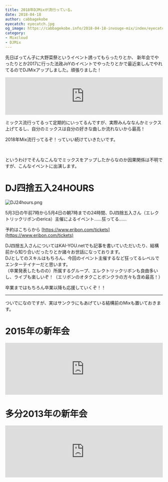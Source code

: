 ```yaml
---
title: 2018年DJMixが流行っている。
date: 2018-04-18
author: cabbagekobe
eyecatch: eyecatch.jpg
og_image: https://cabbagekobe.info/2018-04-18-invouge-mix/index/eyecatch.jpg
category:
- Mixcloud
- DJMix
---
```


先日ばってん子に大野菜祭というイベント誘ってもらったりとか、
新年会でやったりとか2017に行った法政JoYのイベントでやったりとかで最近楽しんでやれてるのでDJMixアップしました。頑張りました！

<p><iframe width="100%" height="120" src="https://www.mixcloud.com/widget/iframe/?hide_cover=1&feed=%2Fcabbegekobe%2Fin-vogue-mix%2F" frameborder="0" ></iframe></p>

ミックス流行ってるって定期的にいってるんですが、実際みんななんかミックス上げてるし、自分のミックスは自分の好きな曲しか流れないから最高！

2018年Mix流行ってるぞ！っていい続けていきたいです。

<br>

というわけでそんなこんなでミックスをアップしたからなのか因果関係は不明ですが、こんなイベントに出演します。

DJ四捨五入24HOURS
=======================================================

![DJ24hours.png](/2018-04-18-invouge-mix/index/24hours.jpg)


5月3日の午前7時から5月4日の朝7時までの24時間、DJ四捨五入さん（エレクトリックリボンのerica）主催によるイベント……狂ってる……

予約はこちらから [https://www.eribon.com/tickets](https://www.eribon.com/tickets)

DJ四捨五入さんについてはKAI-YOU.netでも記事を書いていただいたり、結構前から知り合いだったりとか諸々お世話になっております。  
DJとしてのスキルはもちろん、今回のイベント主催するなど狂ってるレベルでエンターテイナーだと思います。  
（卒業発表したものの）所属するグループ、エレクトリックリボンも良曲多いし、ライブも楽しいぞ！（エリボンのオタクことボンクラの方々も含め最高！）

卒業まではもちろん卒業以降も応援していくぞ！！

---

ついでになのですが、実はサンクラにもあげている結構前のMixも置いておきます。


2015年の新年会
=======================================================

<p><iframe width="100%" height="166" scrolling="no" frameborder="no" allow="autoplay" src="https://w.soundcloud.com/player/?url=https%3A//api.soundcloud.com/tracks/188832438&color=%23ff5500&auto_play=false&hide_related=false&show_comments=true&show_user=true&show_reposts=false&show_teaser=true"></iframe></p>

多分2013年の新年会
=======================================================

<p><iframe width="100%" height="166" scrolling="no" frameborder="no" allow="autoplay" src="https://w.soundcloud.com/player/?url=https%3A//api.soundcloud.com/tracks/133401436&color=%23ff5500&auto_play=false&hide_related=false&show_comments=true&show_user=true&show_reposts=false&show_teaser=true"></iframe></p>
